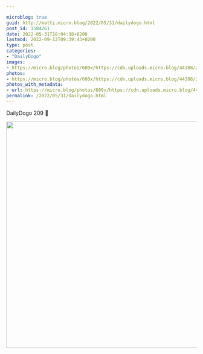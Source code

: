 ```yaml
---

microblog: true
guid: http://matti.micro.blog/2022/05/31/dailydogo.html
post_id: 1584261
date: 2022-05-31T18:04:38+0200
lastmod: 2022-09-12T09:39:43+0200
type: post
categories:
- "DailyDogo"
images:
- https://micro.blog/photos/600x/https://cdn.uploads.micro.blog/44388/2022/c9fa576983.jpg
photos:
- https://micro.blog/photos/600x/https://cdn.uploads.micro.blog/44388/2022/c9fa576983.jpg
photos_with_metadata:
- url: https://micro.blog/photos/600x/https://cdn.uploads.micro.blog/44388/2022/c9fa576983.jpg
permalink: /2022/05/31/dailydogo.html
---
```

DailyDogo 209 🐶

<img src="https://micro.blog/photos/600x/https://blog.martin-haehnel.de/uploads/2022/c9fa576983.jpg" width="600" height="600" alt="" />
